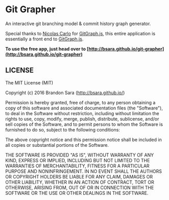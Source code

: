 Git Grapher
==============================================================================

An interactive git branching model & commit history graph generator.

Special thanks to [Nicolas Carlo](http://www.nicoespeon.com/) for
[GitGraph.js][gitgraphjs], this entire application is essentially a front end
to [GitGraph.js][gitgraphjs].

**To use the free app, just head over to
[http://bsara.github.io/git-grapher](http://bsara.github.io/git-grapher)**



## LICENSE

The MIT License (MIT)

Copyright (c) 2016 Brandon Sara (http://bsara.github.io/)

Permission is hereby granted, free of charge, to any person obtaining a copy
of this software and associated documentation files (the "Software"), to deal
in the Software without restriction, including without limitation the rights
to use, copy, modify, merge, publish, distribute, sublicense, and/or sell
copies of the Software, and to permit persons to whom the Software is
furnished to do so, subject to the following conditions:

The above copyright notice and this permission notice shall be included in
all copies or substantial portions of the Software.

THE SOFTWARE IS PROVIDED "AS IS", WITHOUT WARRANTY OF ANY KIND, EXPRESS OR
IMPLIED, INCLUDING BUT NOT LIMITED TO THE WARRANTIES OF MERCHANTABILITY,
FITNESS FOR A PARTICULAR PURPOSE AND NONINFRINGEMENT. IN NO EVENT SHALL THE
AUTHORS OR COPYRIGHT HOLDERS BE LIABLE FOR ANY CLAIM, DAMAGES OR OTHER
LIABILITY, WHETHER IN AN ACTION OF CONTRACT, TORT OR OTHERWISE, ARISING FROM,
OUT OF OR IN CONNECTION WITH THE SOFTWARE OR THE USE OR OTHER DEALINGS IN
THE SOFTWARE.





[gitgraphjs]: http://gitgraphjs.com/ "GitGraph.js"
